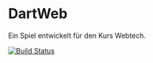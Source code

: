 # DartWeb
Ein Spiel entwickelt für den Kurs Webtech.

[![Build Status](https://travis-ci.org/Eiamnacken/DartWeb.svg?branch=master)](https://travis-ci.org/Eiamnacken/DartWeb)
